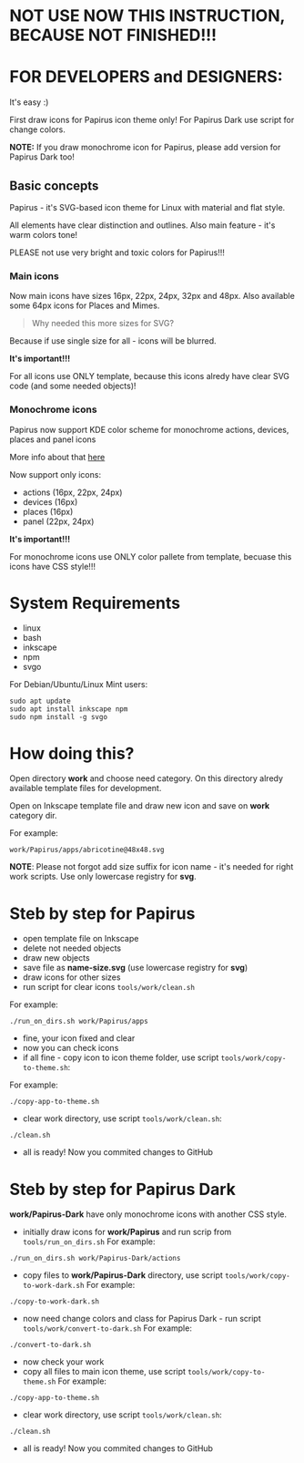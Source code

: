 # NOT USE NOW THIS INSTRUCTION, BECAUSE NOT FINISHED!!!
# FOR DEVELOPERS and DESIGNERS:
It's easy :)

First draw icons for Papirus icon theme only! For Papirus Dark use script for change colors.

**NOTE:** If you draw monochrome icon for Papirus, please add version for Papirus Dark too!

## Basic concepts
Papirus - it's SVG-based icon theme for Linux with material and flat style.

All elements have clear distinction and outlines. Also main feature  - it's warm colors tone!

PLEASE not use very bright and toxic colors for Papirus!!!

### Main icons
Now main icons have sizes 16px, 22px, 24px, 32px and 48px. Also available some 64px icons for Places and Mimes.

> Why needed this more sizes  for SVG?

Because if use single size for all - icons will be blurred.

**It's important!!!**

For all icons use ONLY template, because this icons alredy have clear SVG code (and some needed objects)!

### Monochrome icons
Papirus now support KDE color scheme for monochrome actions, devices, places and panel icons

More info about that [here](https://techbase.kde.org/Development/Tutorials/Plasma5/ThemeDetails#Colors)

Now support only icons:
- actions (16px, 22px, 24px)
- devices (16px)
- places (16px)
- panel (22px, 24px)

**It's important!!!**

For monochrome icons use ONLY color pallete from template, becuase this icons have CSS style!!!

# System Requirements
- linux
- bash
- inkscape
- npm
- svgo

For Debian/Ubuntu/Linux Mint users:
```
sudo apt update
sudo apt install inkscape npm
sudo npm install -g svgo
```
# How doing this?
Open directory **work** and choose need category. On this directory alredy available template files for development.

Open on Inkscape template file and draw new icon and save on **work** category dir.

For example:
```
work/Papirus/apps/abricotine@48x48.svg
```
**NOTE**: Please not forgot add size suffix for icon name - it's needed for right work scripts. Use only lowercase registry for **svg**.

# Steb by step for Papirus
- open template file on Inkscape
- delete not needed objects
- draw new objects
- save file as **name-size.svg** (use lowercase registry for **svg**)
- draw icons for other sizes
- run script for clear icons `tools/work/clean.sh`

For example:
```
./run_on_dirs.sh work/Papirus/apps
```
- fine, your icon fixed and clear
- now you can check icons
- if all fine - copy icon to icon theme folder, use script `tools/work/copy-to-theme.sh`:

For example:
```
./copy-app-to-theme.sh
```
- clear work directory, use script `tools/work/clean.sh`:
```
./clean.sh
```
- all is ready! Now you commited changes to GitHub

# Steb by step for Papirus Dark
**work/Papirus-Dark** have only monochrome icons with another CSS style.
- initially draw icons for **work/Papirus** and run scrip from `tools/run_on_dirs.sh`
For example:
```
./run_on_dirs.sh work/Papirus-Dark/actions
```
- copy files to **work/Papirus-Dark** directory, use script `tools/work/copy-to-work-dark.sh`
For example:
```
./copy-to-work-dark.sh
```
- now need change colors and class for Papirus Dark - run script `tools/work/convert-to-dark.sh`
For example:
```
./convert-to-dark.sh
```
- now check your work
- copy all files to main icon theme, use script `tools/work/copy-to-theme.sh`
For example:
```
./copy-app-to-theme.sh
```
- clear work directory, use script `tools/work/clean.sh`:
```
./clean.sh
```
- all is ready! Now you commited changes to GitHub


